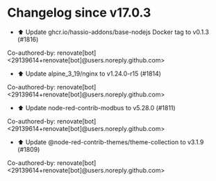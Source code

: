 # Changelog since v17.0.3
- ⬆️ Update ghcr.io/hassio-addons/base-nodejs Docker tag to v0.1.3 (#1816)

Co-authored-by: renovate[bot] <29139614+renovate[bot]@users.noreply.github.com> 
- ⬆️ Update alpine_3_19/nginx to v1.24.0-r15 (#1814)

Co-authored-by: renovate[bot] <29139614+renovate[bot]@users.noreply.github.com> 
- ⬆️ Update node-red-contrib-modbus to v5.28.0 (#1811)

Co-authored-by: renovate[bot] <29139614+renovate[bot]@users.noreply.github.com> 
- ⬆️ Update @node-red-contrib-themes/theme-collection to v3.1.9 (#1809)

Co-authored-by: renovate[bot] <29139614+renovate[bot]@users.noreply.github.com> 

